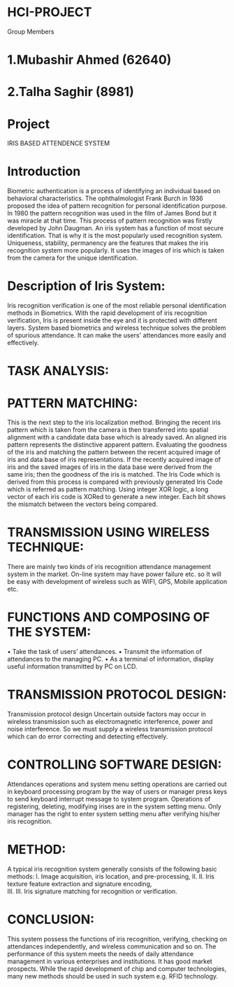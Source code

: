 # HCI-PROJECT
Group Members
# 1.Mubashir Ahmed (62640)
# 2.Talha Saghir (8981)
# Project
IRIS BASED ATTENDENCE SYSTEM
# Introduction
Biometric authentication is a process of identifying an individual based on behavioral characteristics. The ophthalmologist Frank Burch in 1936 proposed the idea of pattern recognition for personal identification purpose. In 1980 the pattern recognition was used in the film of James Bond but it was miracle at that time. This process of pattern recognition was firstly developed by John Daugman. An iris system has a function of most secure identification. That is why it is the most popularly used recognition system. Uniqueness, stability, permanency are the features that makes the iris recognition system more popularly. It uses the images of iris which is taken from the camera for the unique identification.
# Description of Iris System:
Iris recognition verification is one of the most reliable personal identification methods in Biometrics. With the rapid development of iris recognition verification, Iris is present inside the eye and it is protected with different layers. System based biometrics and wireless technique solves the problem of spurious attendance. It can make the users' attendances more easily and effectively.
# TASK ANALYSIS:

# PATTERN MATCHING:
 This is the next step to the iris localization method. Bringing the recent iris pattern which is taken from the camera is then transferred into spatial alignment with a candidate data base which is already saved. An aligned iris pattern represents the distinctive apparent pattern. Evaluating the goodness of the iris and matching the pattern between the recent acquired image of iris and data base of iris representations. If the recently acquired image of iris and the saved images of iris in the data base were derived from the same iris; then the goodness of the iris is matched. The Iris Code which is derived from this process is compared with previously generated Iris Code which is referred as pattern matching. Using integer XOR logic, a long vector of each iris code is XORed to generate a new integer. Each bit shows the mismatch between the vectors being compared.

# TRANSMISSION USING WIRELESS TECHNIQUE:
There are mainly two kinds of iris recognition attendance management system in the market. On-line system may have power failure etc. so It will be easy with development of wireless such as WIFI, GPS, Mobile application etc.

# FUNCTIONS AND COMPOSING OF THE SYSTEM:
•	Take the task of users’ attendances. 
•	Transmit the information of attendances to the managing PC.
•	As a terminal of information, display useful information transmitted by PC on LCD.



# TRANSMISSION PROTOCOL DESIGN:
Transmission protocol design Uncertain outside factors may occur in wireless transmission such as electromagnetic interference, power and noise interference. So we must supply a wireless transmission protocol which can do error correcting and detecting effectively.

# CONTROLLING SOFTWARE DESIGN:
Attendances operations and system menu setting operations are carried out in keyboard processing program by the way of users or manager press keys to send keyboard interrupt message to system program. Operations of registering, deleting, modifying irises are in the system setting menu. Only manager has the right to enter system setting menu after verifying his/her iris recognition.

# METHOD:
 A typical iris recognition system generally consists of the following basic methods:
I.	Image acquisition, iris location, and pre-processing, 
II.	II. Iris texture feature extraction and signature encoding,  
III.	III. Iris signature matching for recognition or verification.

# CONCLUSION:
This system possess the functions of iris recognition, verifying, checking on attendances independently, and wireless communication and so on. The performance of this system meets the needs of daily attendance management in various enterprises and institutions. It has good market prospects. While the rapid development of chip and computer technologies, many new methods should be used in such system e.g. RFID technology.

 

